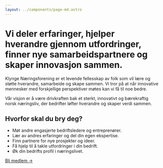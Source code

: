 ```yaml
---
layout: ../components/page-md.astro
---
```


# Vi deler erfaringer, hjelper hverandre gjennom utfordringer, finner nye samarbeidspartnere og skaper innovasjon sammen.

Klynge Næringsforening er et levende fellesskap av folk som vil lære og støtte
hverandre, samarbeide og skape sammen. Vi tror på at når innovative mennesker
med forskjellige perspektiver møtes kan vi få til noe bedre.

Vår visjon er å være drivkraften bak et sterkt, innovativt og bærekraftig norsk
næringsliv, der bedrifter løfter hverandre og skaper verdi sammen.

## Hvorfor skal du bry deg?

- Møt andre engasjerte bedriftsledere og entreprenører.
- Lær av andres erfaringer og del din egen ekspertise.
- Finn partnere for nye prosjekter og ideer.
- Få hjelp til å takle utfordringer i din bedrift.
- Øk din bedrifts profil i næringslivet.

[Bli medlem →](/medlem)
